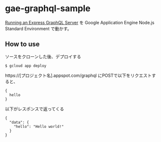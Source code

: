 # gae-graphql-sample
[Running an Express GraphQL Server](https://graphql.org/graphql-js/running-an-express-graphql-server/)
を Google Application Engine Node.js Standard Environment で動かす。

## How to use
ソースをクローンした後、デプロイする
```
$ gcloud app deploy
```

https://[プロジェクト名].appspot.com/graphql
にPOSTで以下をリクエストすると、
```
{
  hello
}
```
以下がレスポンスで返ってくる
```
{
  "data": {
    "hello": "Hello world!"
  }
}
```